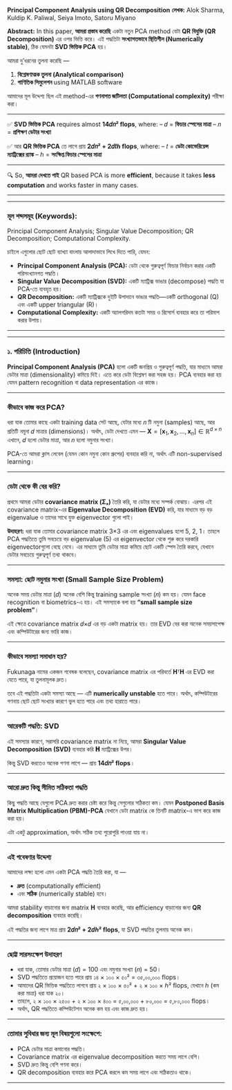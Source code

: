 **Principal Component Analysis using QR Decomposition**
**লেখক:** Alok Sharma, Kuldip K. Paliwal, Seiya Imoto, Satoru Miyano

**Abstract:**
In this paper, **আমরা প্রস্তাব করেছি** একটা নতুন PCA method যেটা **QR বিযুক্তি (QR Decomposition)** এর ওপর ভিত্তি করে।
এই পদ্ধতিটা **সংখ্যাগতভাবে স্থিতিশীল (Numerically stable)**, ঠিক যেমনটা **SVD ভিত্তিক PCA** হয়।

আমরা দু’ধরনের তুলনা করেছি —

1. **বিশ্লেষণাত্মক তুলনা (Analytical comparison)**
2. **গাণিতিক সিমুলেশন** using MATLAB software

আমাদের মূল উদ্দেশ্য ছিল এই method-এর **গণনাগত জটিলতা (Computational complexity)** পরীক্ষা করা।

---

✅ **SVD ভিত্তিক PCA** requires almost **14𝑑𝑛² flops**,
where:
– 𝑑 = **ফিচার স্পেসের মাত্রা**
– 𝑛 = **প্রশিক্ষণ ডেটার সংখ্যা**

✅ আর **QR ভিত্তিক PCA** তে লাগে প্রায় **2𝑑𝑛² + 2𝑑𝑡ℎ flops**,
where:
– 𝑡 = **ডেটা কোভেরিয়েন্স ম্যাট্রিক্সের র‍্যাঙ্ক**
– ℎ = **সংক্ষিপ্ত ফিচার স্পেসের মাত্রা**

---

🔍 So, **আমরা দেখতে পাই** QR based PCA is more **efficient**,
because it takes **less computation** and works faster in many cases.

---
---

### **মূল শব্দসমূহ (Keywords):**

Principal Component Analysis;
Singular Value Decomposition;
QR Decomposition;
Computational Complexity.

চাইলে এগুলোর ছোট ছোট ব্যাখ্যা বাংলায় আলাদাভাবে লিখে দিতে পারি, যেমন:

* **Principal Component Analysis (PCA):** ডেটা থেকে গুরুত্বপূর্ণ ফিচার নির্বাচন করার একটি পরিসংখ্যানগত পদ্ধতি।
* **Singular Value Decomposition (SVD):** একটি ম্যাট্রিক্স ভাঙার (decompose) পদ্ধতি যা PCA-তে ব্যবহৃত হয়।
* **QR Decomposition:** একটি ম্যাট্রিক্সকে দুইটি উপাদানে ভাঙার পদ্ধতি—একটি orthogonal (Q) এবং একটি upper triangular (R)।
* **Computational Complexity:** একটি অ্যালগরিদম কতটা সময় ও রিসোর্স ব্যবহার করে তা পরিমাপ করার উপায়।
---
---

### ১. পরিচিতি (Introduction)

**Principal Component Analysis (PCA)** হলো একটি জনপ্রিয় ও গুরুত্বপূর্ণ পদ্ধতি, যার মাধ্যমে আমরা ডেটার মাত্রা (dimensionality) কমিয়ে দিই। এতে করে ডেটা বিশ্লেষণ করা সহজ হয়। PCA ব্যবহার করা হয় যেমন pattern recognition বা data representation এর কাজে।

---

### কীভাবে কাজ করে PCA?

ধরা যাক তোমার কাছে একটা training data সেট আছে, যেটার মধ্যে 𝑛 টি নমুনা (samples) আছে, আর প্রতিটি নমুনা 𝑑 মাত্রার (dimensions)। অর্থাৎ, ডেটা দেখতে এমন —
$\mathbf{X} = [\mathbf{x}_1, \mathbf{x}_2, ..., \mathbf{x}_n] \in \mathbb{R}^{d \times n}$
এখানে, 𝑑 হলো ডেটার মাত্রা, আর 𝑛 হলো নমুনার সংখ্যা।

PCA-তে আমরা ক্লাস লেবেল (যেমন কোন নমুনা কোন গ্রুপের) ব্যবহার করি না, অর্থাৎ এটি non-supervised learning।

---

### ডেটা থেকে কী বের করি?

প্রথমে আমরা ডেটার **covariance matrix (Σₓ)** তৈরি করি, যা ডেটার মধ্যে সম্পর্ক বোঝায়।
এরপর এই covariance matrix-এর **Eigenvalue Decomposition (EVD)** করি, যার মাধ্যমে বড় বড় eigenvalue ও তাদের সাথে যুক্ত eigenvector গুলো পাই।

**উদাহরণ:**
ধরা যাক তোমার covariance matrix 3×3 এর এবং eigenvalues হলো 5, 2, 1। তাহলে PCA পদ্ধতিতে তুমি সবচেয়ে বড় eigenvalue (5) এর eigenvector থেকে শুরু করে দরকারি eigenvectorগুলো বেছে নেবে। এর মাধ্যমে তুমি ডেটার মাত্রা কমিয়ে ছোট একটি স্পেস তৈরি করবে, যেখানে ডেটার সবচেয়ে গুরুত্বপূর্ণ তথ্য থাকবে।

---

### সমস্যা: ছোট নমুনার সংখ্যা (Small Sample Size Problem)

অনেক সময় ডেটার মাত্রা (𝑑) অনেক বেশি কিন্তু training sample সংখ্যা (𝑛) কম হয়। যেমন face recognition বা biometrics-এ হয়।
এই সমস্যাকে বলা হয় **“small sample size problem”**।

এই ক্ষেত্রে covariance matrix 𝑑×𝑑 এর বড় একটা matrix হয়। তার EVD বের করা অনেক সময়সাপেক্ষ এবং কম্পিউটারের জন্য ভারি কাজ।

---

### কীভাবে সমস্যা সমাধান হয়?

Fukunaga নামের একজন গবেষক বলেছেন, covariance matrix এর পরিবর্তে 𝐇ᵀ𝐇 এর EVD করা যেতে পারে, যা তুলনামূলক দ্রুত।

তবে এই পদ্ধতিটা একটা সমস্যা আছে — এটি **numerically unstable** হতে পারে। অর্থাৎ, কম্পিউটারের গণনায় ছোট ছোট সংখ্যার কারণে ভুল হতে পারে এবং তথ্য হারাতে পারে।

---

### আরেকটি পদ্ধতি: SVD

এই সমস্যার কারণে, সরাসরি covariance matrix না নিয়ে, আমরা **Singular Value Decomposition (SVD)** ব্যবহার করি **𝐇** ম্যাট্রিক্সের উপর।

কিন্তু SVD করতেও অনেক গণনা লাগে — প্রায় **14𝑑𝑛² flops**।

---

### আরো দ্রুত কিন্তু সীমিত সঠিকতা পদ্ধতি

কিছু পদ্ধতি আছে যেগুলো PCA দ্রুত করার চেষ্টা করে কিন্তু সেগুলোর সঠিকতা কম। যেমন **Postponed Basis Matrix Multiplication (PBM)-PCA** যেখানে ডেটা matrix কে তিনটি matrix-এ ভাগ করে কাজ করা হয়।

এটা একটু approximation, অর্থাৎ সঠিক তথ্য পুরোপুরি পাওয়া যায় না।

---

### এই গবেষণার উদ্দেশ্য

আমাদের লক্ষ্য হলো এমন একটা PCA পদ্ধতি তৈরি করা, যা —

* **দ্রুত** (computationally efficient)
* এবং **সঠিক** (numerically stable) হবে।

আমরা stability বাড়ানোর জন্য matrix 𝐇 ব্যবহার করেছি, আর efficiency বাড়ানোর জন্য **QR decomposition** ব্যবহার করেছি।

এই পদ্ধতির জন্য লাগে মাত্র প্রায় **2𝑑𝑛² + 2𝑑ℎ² flops**, যা SVD পদ্ধতির তুলনায় অনেক কম।

---

### ছোট্ট সারসংক্ষেপ উদাহরণ

* ধরা যাক, তোমার ডেটার মাত্রা (𝑑) = 100 এবং নমুনার সংখ্যা (𝑛) = 50।
* SVD পদ্ধতিতে প্রয়োজন হতে পারে প্রায় ১৪ × ১০০ × ৫০² = ৩৫,০০,০০০ flops।
* আমাদের QR ভিত্তিক পদ্ধতিতে লাগবে প্রায় ২ × ১০০ × ৫০² + ২ × ১০০ × ℎ² flops, যেখানে ℎ (কম করা মাত্রা) ধরা যাক ২০।
* তাহলে, ২ × ১০০ × ২৫০০ + ২ × ১০০ × ৪০০ = ৫,০০,০০০ + ৮০,০০০ = ৫,৮০,০০০ flops।
* অর্থাৎ, QR পদ্ধতিতে কম্পিউটেশন অনেক কম হয় এবং কাজ দ্রুত হয়।

---

### তোমার সুবিধার জন্য মূল বিষয়গুলো সংক্ষেপে:

* PCA ডেটার মাত্রা কমানোর পদ্ধতি।
* Covariance matrix এর eigenvalue decomposition করতে সময় লাগে বেশি।
* SVD দ্রুত কিন্তু বেশি গণনা করে।
* QR decomposition ব্যবহার করে PCA করলে কম সময় লাগে এবং সঠিকতাও থাকে।

---

